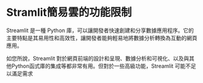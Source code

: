 # Stramlit簡易雲的功能限制

Streamlit 是一種 Python 庫，可以讓開發者快速創建和分享數據應用程序。它的主要特點是其易用性和高效性，讓開發者能夠輕易地將數據分析轉換為互動的網頁應用。

如您所說，Streamlit 對於網頁前端的設計和呈現、數據分析和可視化、以及與其他Python函式庫的集成等都非常有用。但對於一些高級功能，Streamlit 可能不足以滿足需求
